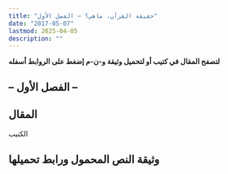 ```yaml
---
title: "حقيقة القرآن، ماهي؟ – الفصل الأول"
date: "2017-05-07"
lastmod: 2025-04-05
description: ""
---
```

**لتصفح المقال في كتيب أو لتحميل وثيقة و-ن-م إضغط على الروابط أسفله**

## **– الفصل الأول –**

## المقال

الكتيب

## وثيقة النص المحمول ورابط تحميلها

###

